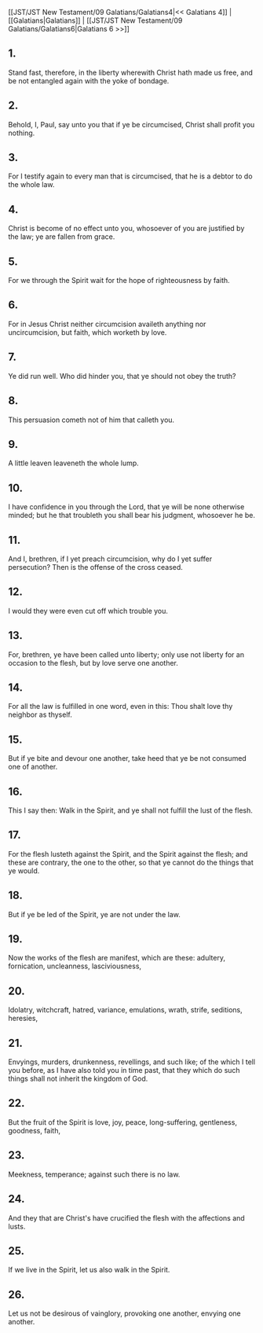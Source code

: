 [[JST/JST New Testament/09 Galatians/Galatians4|<< Galatians 4]] | [[Galatians|Galatians]] | [[JST/JST New Testament/09 Galatians/Galatians6|Galatians 6 >>]]
## 1.
Stand fast, therefore, in the liberty wherewith Christ hath made us free, and be not entangled again with the yoke of bondage.
## 2.
Behold, I, Paul, say unto you that if ye be circumcised, Christ shall profit you nothing.
## 3.
For I testify again to every man that is circumcised, that he is a debtor to do the whole law.
## 4.
Christ is become of no effect unto you, whosoever of you are justified by the law; ye are fallen from grace.
## 5.
For we through the Spirit wait for the hope of righteousness by faith.
## 6.
For in Jesus Christ neither circumcision availeth anything nor uncircumcision, but faith, which worketh by love.
## 7.
Ye did run well. Who did hinder you, that ye should not obey the truth?
## 8.
This persuasion cometh not of him that calleth you.
## 9.
A little leaven leaveneth the whole lump.
## 10.
I have confidence in you through the Lord, that ye will be none otherwise minded; but he that troubleth you shall bear his judgment, whosoever he be.
## 11.
And I, brethren, if I yet preach circumcision, why do I yet suffer persecution? Then is the offense of the cross ceased.
## 12.
I would they were even cut off which trouble you.
## 13.
For, brethren, ye have been called unto liberty; only use not liberty for an occasion to the flesh, but by love serve one another.
## 14.
For all the law is fulfilled in one word, even in this: Thou shalt love thy neighbor as thyself.
## 15.
But if ye bite and devour one another, take heed that ye be not consumed one of another.
## 16.
This I say then: Walk in the Spirit, and ye shall not fulfill the lust of the flesh.
## 17.
For the flesh lusteth against the Spirit, and the Spirit against the flesh; and these are contrary, the one to the other, so that ye cannot do the things that ye would.
## 18.
But if ye be led of the Spirit, ye are not under the law.
## 19.
Now the works of the flesh are manifest, which are these: adultery, fornication, uncleanness, lasciviousness,
## 20.
Idolatry, witchcraft, hatred, variance, emulations, wrath, strife, seditions, heresies,
## 21.
Envyings, murders, drunkenness, revellings, and such like; of the which I tell you before, as I have also told you in time past, that they which do such things shall not inherit the kingdom of God.
## 22.
But the fruit of the Spirit is love, joy, peace, long-suffering, gentleness, goodness, faith,
## 23.
Meekness, temperance; against such there is no law.
## 24.
And they that are Christ\'s have crucified the flesh with the affections and lusts.
## 25.
If we live in the Spirit, let us also walk in the Spirit.
## 26.
Let us not be desirous of vainglory, provoking one another, envying one another.

